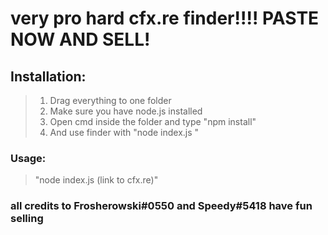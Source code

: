 # very pro hard cfx.re finder!!!! PASTE NOW AND SELL!
## Installation:
> 1. Drag everything to one folder
> 2. Make sure you have node.js installed
> 3. Open cmd inside the folder and type "npm install"
> 4. And use finder with "node index.js <link to cfx.re>"

### Usage:
> "node index.js (link to cfx.re)"


### all credits to Frosherowski#0550 and Speedy#5418 have fun selling
